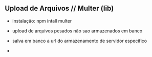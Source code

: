 ## Upload de Arquivos // Multer (lib)
- instalação: npm intall multer

- upload de arquivos pesados não sao armazenados em banco
- salva em banco a url do armazenamento de servidor especifico
- 